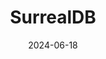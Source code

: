 ---  
layout: startup_page  
title: "SurrealDB"  
id: "surrealdb.com"  
permalink: "/surrealdbsurrealdb.com06182024/"  
website: "https://surrealdb.com"  
funding_round: "Series A"  
funding_amount: "$20M"  
investors: "FirstMark, Georgian, Crew Capital, Alumni Ventures"  
about: "SurrealDB is a multi-model database designed for developers seeking database consolidation. It offers a flexible and simplifying approach, allowing for quick adaptation to various data requirements and reducing the need for multiple database systems. The platform is built on Rust, known for its performance and safety, and includes features like advanced security and indexing for AI workflows."  
markets: "Database, Open Source, AI, Big Data, Cloud Computing, Developer Platform, Developer Tools, Enterprise Software"  
hq: "London, England, United Kingdom"  
founded_year: "2021"  
linkedin: "https://www.linkedin.com/company/surrealdb"  
twitter: "https://twitter.com/surrealdb"  
instagram: ""  
facebook: ""  
crunchbase: "https://www.crunchbase.com/organization/surrealdb"  
pitchbook: "https://pitchbook.com/profiles/company/509686-84"  

date_display: "18-Jun-2024"  
date: "2024-06-18"

# SEO Optimization  
meta_title: "SurrealDB - Series A Funding ($20M)"  
meta_description: "SurrealDB, SurrealDB is a multi-model database designed for developers seeking database consolidation. It offers a flexible and simplifying approach, allowing fo..."  
meta_keywords: "SurrealDB, Database, Open Source, AI, Big Data, Cloud Computing, Developer Platform, Developer Tools, Enterprise Software, Series A funding"  
canonical_url: "https://startup.projectstartups.com/surrealdbsurrealdb.com06182024/"  
---